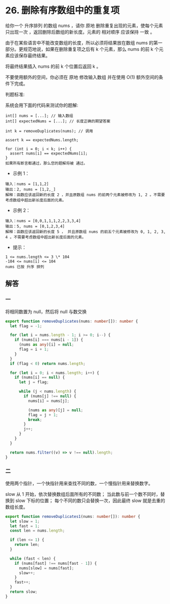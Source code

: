 # 26. 删除有序数组中的重复项

给你一个 升序排列 的数组 nums ，请你 原地 删除重复出现的元素，使每个元素 只出现一次 ，返回删除后数组的新长度。元素的 相对顺序 应该保持 一致 。

由于在某些语言中不能改变数组的长度，所以必须将结果放在数组 nums 的第一部分。更规范地说，如果在删除重复项之后有 k 个元素，那么 nums 的前 k 个元素应该保存最终结果。

将最终结果插入 nums 的前 k 个位置后返回 k 。

不要使用额外的空间，你必须在 原地 修改输入数组 并在使用 O(1) 额外空间的条件下完成。

判题标准:

系统会用下面的代码来测试你的题解:

```
int[] nums = [...]; // 输入数组
int[] expectedNums = [...]; // 长度正确的期望答案

int k = removeDuplicates(nums); // 调用

assert k == expectedNums.length;

for (int i = 0; i < k; i++) {
  assert nums[i] == expectedNums[i];
}
如果所有断言都通过，那么您的题解将被 通过。
```

- 示例 1：

```
输入：nums = [1,1,2]
输出：2, nums = [1,2,_]
解释：函数应该返回新的长度 2 ，并且原数组 nums 的前两个元素被修改为 1, 2 。不需要考虑数组中超出新长度后面的元素。
```

- 示例 2：

```
输入：nums = [0,0,1,1,1,2,2,3,3,4]
输出：5, nums = [0,1,2,3,4]
解释：函数应该返回新的长度 5 ， 并且原数组 nums 的前五个元素被修改为 0, 1, 2, 3, 4 。不需要考虑数组中超出新长度后面的元素。
```

- 提示：

```
1 <= nums.length <= 3 \* 104
-104 <= nums[i] <= 104
nums 已按 升序 排列
```

## 解答

### 一

将相同数置为 null，然后将 null 与数交换

```ts
export function removeDuplicates(nums: number[]): number {
  let flag = -1;

  for (let i = nums.length - 1; i >= 0; i--) {
    if (nums[i] === nums[i - 1]) {
      (nums as any)[i] = null;
      flag = i + 1;
    }
  }
  if (flag < 0) return nums.length;

  for (let i = 0; i < nums.length; i++) {
    if (nums[i] == null) {
      let j = flag;

      while (j < nums.length) {
        if (nums[j] !== null) {
          nums[i] = nums[j];

          (nums as any)[j] = null;
          flag = j + 1;
          break;
        }
        j++;
      }
    }
  }

  return nums.filter((v) => v !== null).length;
}
```

### 二

使用两个指针，一个快指针用来查找不同的数，一个慢指针用来替换数字。

slow 从 1 开始，依次替换数组后面所有的不同数；
当此数与前一个数不同时，替换到 slow 下标的位置；
每个不同的数只会替换一次，因此最终 slow 就是去重的数组长度。

```ts
export function removeDuplicates1(nums: number[]): number {
  let slow = 1;
  let fast = 1;
  const len = nums.length;

  if (len <= 1) {
    return len;
  }

  while (fast < len) {
    if (nums[fast] !== nums[fast - 1]) {
      nums[slow] = nums[fast];
      slow++;
    }
    fast++;
  }
  return slow;
}
```
